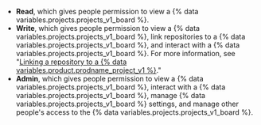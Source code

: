 - **Read**, which gives people permission to view a {% data variables.projects.projects_v1_board %}.
- **Write**, which gives people permission to view a {% data variables.projects.projects_v1_board %}, link repositories to a {% data variables.projects.projects_v1_board %}, and interact with a {% data variables.projects.projects_v1_board %}. For more information, see "[Linking a repository to a {% data variables.product.prodname_project_v1 %}](/articles/linking-a-repository-to-a-project-board)."
- **Admin**, which gives people permission to view a {% data variables.projects.projects_v1_board %}, interact with a {% data variables.projects.projects_v1_board %}, manage {% data variables.projects.projects_v1_board %} settings, and manage other people's access to the {% data variables.projects.projects_v1_board %}.
